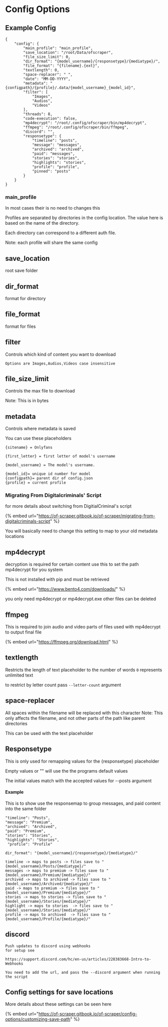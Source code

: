 # Config Options

## Example Config

```
{
    "config": {
        "main_profile": "main_profile",
        "save_location": "/root/Data/ofscraper",
        "file_size_limit": 0,
        "dir_format": "{model_username}/{responsetype}/{mediatype}/",
        "file_format": "{filename}.{ext}",
        "textlength": 0,
        "space-replacer": " ",
        "date": "MM-DD-YYYY",
        "metadata": "{configpath}/{profile}/.data/{model_username}_{model_id}",
        "filter": [
            "Images",
            "Audios",
            "Videos"
        ],
        "threads": 8,
        "code-execution": false,
        "mp4decrypt": "/root/.config/ofscraper/bin/mp4decrypt",
        "ffmpeg": "/root/.config/ofscraper/bin/ffmpeg",
        "discord": "",
        "responsetype": {
            "timeline": "posts",
            "message": "messages",
            "archived": "archived",
            "paid": "messages",
            "stories": "stories",
            "highlights": "stories",
            "profile": "profile",
            "pinned": "posts"
        }
    }
}

```

### main\_profile

In most cases their is no need to changes this

Profiles are separated by directories in the config location. The value here is based on the name of the directory.

Each directory can correspond to a different auth file.

Note: each profile will share the same config

## save\_location

root save folder

## dir\_format

format for directory

## file\_format

format for files

## filter

Controls which kind of content you want to download

```
Options are Images,Audios,Videos case insensitive
```

## file\_size\_limit

Controls the max file to download

Note: This is in bytes

## metadata

Controls where metadata is saved

You can use these placeholders

```
{sitename} = Onlyfans

{first_letter} = first letter of model's username

{model_username} = The model's username.

{model_id}= unique id number for model
{configpath}= parent dir of config.json
{profile} = current profile 

```

### Migrating From Digitalcriminals' Script

for more details about switching from DigitialCriminal's script

{% embed url="https://of-scraper.gitbook.io/of-scraper/migrating-from-digitalcriminals-script" %}

You will basically need to change this setting to map to your old metadata locations

## mp4decrypt

decryption is required for certain content use this to set the path mp4decrypt for you system

This is not installed with pip and must be retrieved

{% embed url="https://www.bento4.com/downloads/" %}

you only need mp4decrypt or mp4decrypt.exe other files can be deleted

## ffmpeg

This is required to join audio and video parts of files used with mp4decrypt to output final file

{% embed url="https://ffmpeg.org/download.html" %}

## textlength

Restricts the length of text placeholder to the number of words `0` represents unlimited text

to restrict by letter count pass `--letter-count` argument

## space-replacer

All spaces within the filename will be replaced with this character Note: This only affects the filename, and not other parts of the path like parent directories

This can be used with the text placeholder

## Responsetype

This is only used for remapping values for the {responsetype} placeholder

Empty values or "" will use the the programs default values

The initial values match with the accepted values for --posts argument

#### Example

This is to show use the responsemap to group messages, and paid content into the same folder

```
"timeline": "Posts",
"message": "Premium",
"archived": "Archived",
"paid": "Premium",
"stories": "Stories",
"highlights": "Stories",
 "profile": "Profile"
```

```
dir_format": "{model_username}/{responsetype}/{mediatype}/"
```

```
timeline -> maps to posts -> files save to "{model_username}/Posts/{mediatype}/"
messages -> maps to premium -> files save to "{model_username}/Premium/{mediatype}/"
archived -> maps to archived -> files save to "{model_username}/Archived/{mediatype}/"
paid -> maps to premium -> files save to "{model_username}/Premium/{mediatype}/"
stories -> maps to stories -> files save to "{model_username}/Stories/{mediatype}/"
highlight -> maps to stories  -> files save to "{model_username}/Stories/{mediatype}/"
profile -> maps to archived  -> files save to "{model_username}/Profile/{mediatype}/"
```

## discord

```
Push updates to discord using webhooks
for setup see

https://support.discord.com/hc/en-us/articles/228383668-Intro-to-Webhooks

You need to add the url, and pass the --discord argument when running the script
```



## Config settings for save locations

More details about these settings can be seen here

{% embed url="https://of-scraper.gitbook.io/of-scraper/config-options/customizing-save-path" %}
